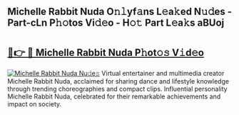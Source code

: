 ## Michelle Rabbit Nuda O𝚗𝚕yf𝚊ns L𝚎a𝚔ed N𝚞𝚍es - Part-cLn P𝚑𝚘tos Vi𝚍𝚎o - H𝚘𝚝 Part L𝚎a𝚔s aBUoj

# <h2><a href="http://kf6um2.oniu.top/?m=Michelle+Rabbit+Nuda">🔗👉 🔴 Michelle Rabbit Nuda P𝚑ot𝚘𝚜 V𝚒d𝚎o</a></h2>

[![Michelle Rabbit Nuda Nu𝚍e𝚜](https://i.imgur.com/0qMVB7G.gif)](http://kf6um2.oniu.top/?m=Michelle+Rabbit+Nuda)
Virtual entertainer and multimedia creator Michelle Rabbit Nuda, acclaimed for sharing dance and lifestyle knowledge through trending choreographies and compact clips. Influential personality Michelle Rabbit Nuda, celebrated for their remarkable achievements and impact on society.  

